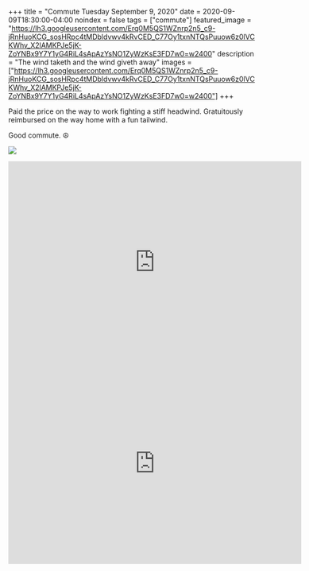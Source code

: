 +++
title =  "Commute Tuesday September 9, 2020"
date = 2020-09-09T18:30:00-04:00
noindex = false
tags = ["commute"]
featured_image = "https://lh3.googleusercontent.com/Erq0M5QS1WZnrp2n5_c9-jRnHuoKCG_sosHRpc4tMDbldvwv4kRvCED_C77Oy1txnNTQsPuuow6z0lVCKWhv_X2lAMKPJe5jK-ZoYNBx9Y7Y1yG4RiL4sApAzYsNO1ZyWzKsE3FD7w0=w2400"
description = "The wind taketh and the wind giveth away"
images = ["https://lh3.googleusercontent.com/Erq0M5QS1WZnrp2n5_c9-jRnHuoKCG_sosHRpc4tMDbldvwv4kRvCED_C77Oy1txnNTQsPuuow6z0lVCKWhv_X2lAMKPJe5jK-ZoYNBx9Y7Y1yG4RiL4sApAzYsNO1ZyWzKsE3FD7w0=w2400"]
+++

Paid the price on the way to work fighting a stiff headwind. Gratuitously reimbursed on the way home with a fun tailwind.

Good commute. ☮

<a href='https://lh3.googleusercontent.com/Erq0M5QS1WZnrp2n5_c9-jRnHuoKCG_sosHRpc4tMDbldvwv4kRvCED_C77Oy1txnNTQsPuuow6z0lVCKWhv_X2lAMKPJe5jK-ZoYNBx9Y7Y1yG4RiL4sApAzYsNO1ZyWzKsE3FD7w0=w2400'><img src='https://lh3.googleusercontent.com/Erq0M5QS1WZnrp2n5_c9-jRnHuoKCG_sosHRpc4tMDbldvwv4kRvCED_C77Oy1txnNTQsPuuow6z0lVCKWhv_X2lAMKPJe5jK-ZoYNBx9Y7Y1yG4RiL4sApAzYsNO1ZyWzKsE3FD7w0=w2400'></a>

<iframe height='405' width='590' frameborder='0' allowtransparency='true' scrolling='no' src='https://www.strava.com/activities/4036646855/embed/eb3e64c4fa81c9e2a8b4b4c1974ba78c61be1013'></iframe>

<iframe height='405' width='590' frameborder='0' allowtransparency='true' scrolling='no' src='https://www.strava.com/activities/4036886563/embed/556cc88bdcb76e4e77d2afc4caab92202a63f8bd'></iframe>
